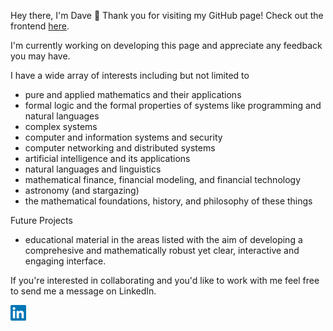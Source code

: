Hey there, I'm Dave 👋 Thank you for visiting my GitHub page! Check out the frontend <a href="https://davefriedman01.github.io">here</a>.

I'm currently working on developing this page and appreciate any feedback you may have.

I have a wide array of interests including but not limited to
* pure and applied mathematics and their applications
* formal logic and the formal properties of systems like programming and natural languages
* complex systems
* computer and information systems and security
* computer networking and distributed systems
* artificial intelligence and its applications
* natural languages and linguistics
* mathematical finance, financial modeling, and financial technology
* astronomy (and stargazing)
* the mathematical foundations, history, and philosophy of these things

Future Projects
* educational material in the areas listed with the aim of developing a comprehesive and mathematically robust yet clear, interactive and engaging interface.

If you're interested in collaborating and you'd like to work with me feel free to send me a message on LinkedIn.

<a href="https://www.linkedin.com/in/heracliteanflux/">
  <img alt="Dave Friedman | LinkedIn" width="25px" src="assets/linkedin.svg"/>
</a>
